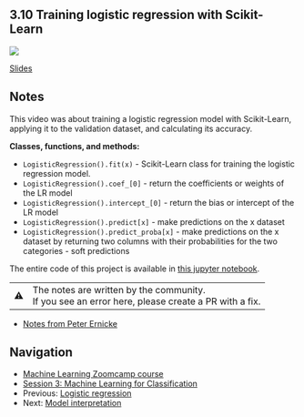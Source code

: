 
## 3.10 Training logistic regression with Scikit-Learn

<a href="https://www.youtube.com/watch?v=hae_jXe2fN0&list=PL3MmuxUbc_hIhxl5Ji8t4O6lPAOpHaCLR"><img src="images/thumbnail-3-10.jpg"></a>

[Slides](https://www.slideshare.net/AlexeyGrigorev/ml-zoomcamp-3-machine-learning-for-classification)


## Notes

This video was about training a logistic regression model with Scikit-Learn, applying it to the validation dataset, and calculating its accuracy. 

**Classes, functions, and methods:** 

* `LogisticRegression().fit(x)` - Scikit-Learn class for training the logistic regression model. 
* `LogisticRegression().coef_[0]` - return the coefficients or weights of the LR model
* `LogisticRegression().intercept_[0]` - return the bias or intercept of the LR model
* `LogisticRegression().predict[x]` - make predictions on the x dataset 
* `LogisticRegression().predict_proba[x]` - make predictions on the x dataset by returning two columns with their probabilities for the two categories - soft predictions 

The entire code of this project is available in [this jupyter notebook](https://github.com/alexeygrigorev/mlbookcamp-code/blob/master/chapter-03-churn-prediction/03-churn.ipynb).

<table>
   <tr>
      <td>⚠️</td>
      <td>
         The notes are written by the community. <br>
         If you see an error here, please create a PR with a fix.
      </td>
   </tr>
</table>

* [Notes from Peter Ernicke](https://knowmledge.com/2023/09/30/ml-zoomcamp-2023-machine-learning-for-classification-part-10/)

## Navigation

* [Machine Learning Zoomcamp course](../)
* [Session 3: Machine Learning for Classification](./)
* Previous: [Logistic regression](09-logistic-regression.md)
* Next: [Model interpretation](11-log-reg-interpretation.md)
